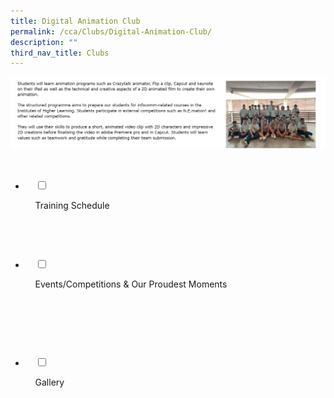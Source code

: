 ```yaml
---
title: Digital Animation Club
permalink: /cca/Clubs/Digital-Animation-Club/
description: ""
third_nav_title: Clubs
---
```

![](/images/Our%20Curriculum/Non%20Academic%20Programmes/CoCurricular%20Activities/Clubs/Digital%20Animation%20Club/D1.png)


<ul class="jekyllcodex_accordion">

  <li>

    <input type="checkbox" id="accordion1">

    <label for="accordion1">Training Schedule</label>

    <div>

<p> </p>

    </div>

</li>
	<li>

    <input type="checkbox" id="accordion2">

    <label for="accordion2">Events/Competitions & Our Proudest Moments</label>

    <div>

    <p> </p>

    </div>

</li>
	
<li>

    <input type="checkbox" id="accordion3">

    <label for="accordion3">Gallery</label>

    <div>

<p> </p>

    </div>

</li>
	
	

	
</ul>
